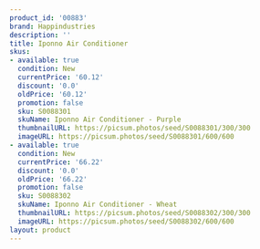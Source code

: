 ```yaml
---
product_id: '00883'
brand: Happindustries
description: ''
title: Iponno Air Conditioner
skus:
- available: true
  condition: New
  currentPrice: '60.12'
  discount: '0.0'
  oldPrice: '60.12'
  promotion: false
  sku: S0088301
  skuName: Iponno Air Conditioner - Purple
  thumbnailURL: https://picsum.photos/seed/S0088301/300/300
  imageURL: https://picsum.photos/seed/S0088301/600/600
- available: true
  condition: New
  currentPrice: '66.22'
  discount: '0.0'
  oldPrice: '66.22'
  promotion: false
  sku: S0088302
  skuName: Iponno Air Conditioner - Wheat
  thumbnailURL: https://picsum.photos/seed/S0088302/300/300
  imageURL: https://picsum.photos/seed/S0088302/600/600
layout: product
---
```

